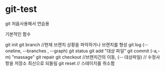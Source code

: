 # git-test
git 처음사용해서 연습용

기본적인 함수

git init
git branch //현재 브랜치 상황을 파악하거나 브랜치를 형성
git log (--oneline, --branches , --graph)
git status
git add "대상 파일"
git commit (-a,-m) "massage"
git repair
git checkout //브랜치간의 이동, (-- 대상파일) // 수정사항을 저장소 최신으로 되돌림
git reset // 스테이지를 취소함
